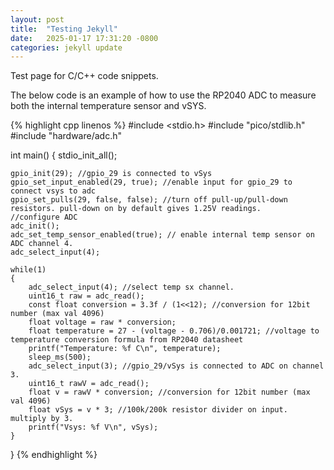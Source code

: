 ```yaml
---
layout: post
title:  "Testing Jekyll"
date:   2025-01-17 17:31:20 -0800
categories: jekyll update
---
```


Test page for C/C++ code snippets.

The below code is an example of how to use the RP2040 ADC to measure both the internal temperature sensor and vSYS.

{% highlight cpp linenos  %}
#include <stdio.h>
#include "pico/stdlib.h"
#include "hardware/adc.h"

int main()
{
    stdio_init_all();

    gpio_init(29); //gpio_29 is connected to vSys
    gpio_set_input_enabled(29, true); //enable input for gpio_29 to connect vsys to adc
    gpio_set_pulls(29, false, false); //turn off pull-up/pull-down resistors. pull-down on by default gives 1.25V readings.
    //configure ADC
    adc_init();
    adc_set_temp_sensor_enabled(true); // enable internal temp sensor on ADC channel 4. 
    adc_select_input(4);

    while(1)
    {
        adc_select_input(4); //select temp sx channel.
        uint16_t raw = adc_read();
        const float conversion = 3.3f / (1<<12); //conversion for 12bit number (max val 4096)
        float voltage = raw * conversion; 
        float temperature = 27 - (voltage - 0.706)/0.001721; //voltage to temperature conversion formula from RP2040 datasheet
        printf("Temperature: %f C\n", temperature);
        sleep_ms(500);
        adc_select_input(3); //gpio_29/vSys is connected to ADC on channel 3.
        uint16_t rawV = adc_read();
        float v = rawV * conversion; //conversion for 12bit number (max val 4096)
        float vSys = v * 3; //100k/200k resistor divider on input. multiply by 3.
        printf("Vsys: %f V\n", vSys);
    }
}
{% endhighlight %}